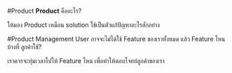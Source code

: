 #Product
**Product** คืออะไร?

ให้มอง Product เหมือน solution ใช้เป็นตัวแก้ปัญหาอะไรสักอย่าง

#Product Management
User อาจจะไม่ได้ใช้ Feature ของเราทั้งหมด แล้ว Feature ไหนบ้างที่ ลูกค้าใช้?

เราควรจะทุ่มเวลาไปให้ Feature ไหน เพื่อทำให้ตอบโจทย์ลูกค้าของเรา
